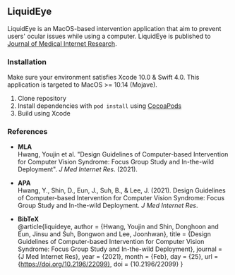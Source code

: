 ## LiquidEye

LiquidEye is an MacOS-based intervention application that aim to prevent users' ocular issues while using a computer. LiquidEye is published to [Journal of Medical Internet Research](https://doi.org/10.2196/22099).

### Installation

Make sure your environment satisfies Xcode 10.0 & Swift 4.0. This application is targeted to MacOS >= 10.14 (Mojave).

1. Clone repository
2. Install dependencies with `pod install` using [CocoaPods](https://cocoapods.org/)
3. Build using Xcode

### References

- **MLA**<br>Hwang, Youjin et al. "Design Guidelines of Computer-based Intervention for Computer Vision Syndrome: Focus Group Study and In-the-wild Deployment". *J Med Internet Res*. (2021).

- **APA**<br>Hwang, Y., Shin, D., Eun, J., Suh, B., & Lee, J. (2021). Design Guidelines of Computer-based Intervention for Computer Vision Syndrome: Focus Group Study and In-the-wild Deployment. *J Med Internet Res*.

- **BibTeX**<br>@article{liquideye, 	author = {Hwang, Youjin and Shin, Donghoon and Eun, Jinsu and Suh, Bongwon and Lee, Joonhwan}, 	title = {Design Guidelines of Computer-based Intervention for Computer Vision Syndrome: Focus Group Study and In-the-wild Deployment}, 	journal = {J Med Internet Res}, 	year = {2021}, 	month = {Feb}, 	day = {25}, 	url = {https://doi.org/10.2196/22099}, 	doi = {10.2196/22099} } 
